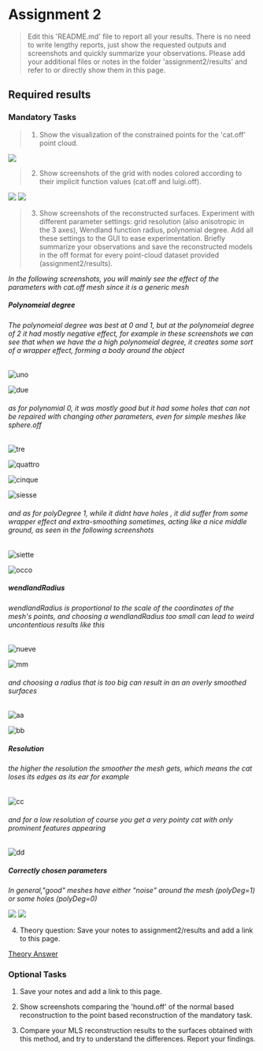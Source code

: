 # Assignment 2

> Edit this 'README.md' file to report all your results. There is no need to write lengthy reports, just show the requested outputs and screenshots and quickly summarize your observations. Please add your additional files or notes in the folder 'assignment2/results' and refer to or directly show them in this page.

## Required results

### Mandatory Tasks
> 1) Show the visualization of the constrained points for the 'cat.off' point cloud.


![](screenshots/catConstrained.png)

> 2) Show screenshots of the grid with nodes colored according to their implicit function values (cat.off and luigi.off).


![](screenshots/catBB.png)
![](screenshots/luigiBB.png)


> 3) Show screenshots of the reconstructed surfaces. Experiment with different parameter settings: grid resolution (also anisotropic in the 3 axes), Wendland function radius, polynomial degree. Add all these settings to the GUI to ease experimentation. Briefly summarize your observations and save the reconstructed models in the off format for every point-cloud dataset provided (assignment2/results).

_In the following screenshots, you will mainly see the effect of the parameters with cat.off mesh since it is a generic mesh_

##### Polynomeial degree

###### The polynomeial degree was best at 0 and 1, but at the polynomeial degree of 2 it had mostly negative effect, for example in these screenshots we can see that when we have the a high polynomeial degree, it creates some sort of a wrapper effect, forming a body around the object

![uno](screenshots/cat402502.png)

![due](screenshots/cat202502.png)

###### as for polynomial 0, it was mostly good but it had some holes that can not be repaired with changing other parameters, even for simple meshes like sphere.off

![tre](screenshots/sphereDeg.png)

![quattro](screenshots/cat20700.png)

![cinque](screenshots/cat201200.png)

![siesse](screenshots/cat20500.png)

###### and as for polyDegree 1, while it didnt have holes , it did suffer from _some_ wrapper effect and extra-smoothing sometimes, acting like a nice middle ground, as seen in the following screenshots

![siette](screenshots/cat403001.png)

![occo](screenshots/cat201201.png)

##### wendlandRadius

###### wendlandRadius is proportional to the scale of the coordinates of the mesh's points, and choosing  a wendlandRadius too small can lead to weird uncontentious results like this

![nueve](screenshots/cat20500.png)

![mm](screenshots/sphereRadius.png)

###### and choosing a radius that is too big can result in an an _overly_ smoothed surfaces 

![aa](screenshots/cat404000.png)

![bb](screenshots/cat205001.png)

##### Resolution

###### the higher the resolution the smoother the mesh gets, which means the cat loses its edges as its ear for example

![cc](screenshots/cat1003000.png)

###### and for a low resolution of course you get a very pointy cat with only prominent features appearing

![dd](screenshots/cat101200.png)

##### Correctly chosen parameters

_In general,"good" meshes have either "noise" around the mesh (polyDeg=1) or some holes (polyDeg=0)_

![](screenshots/cat402000.png)
![](screenshots/cat201201.png)

4) Theory question: Save your notes to assignment2/results and add a link to this page.

[Theory Answer](results/TheoryQuestion.pdf)

### Optional Tasks

1) Save your notes and add a link to this page.

2) Show screenshots comparing the 'hound.off' of the normal based reconstruction to the point based reconstruction of the mandatory task.

3) Compare your MLS reconstruction results to the surfaces obtained with this method, and try to understand the differences. Report your findings.
